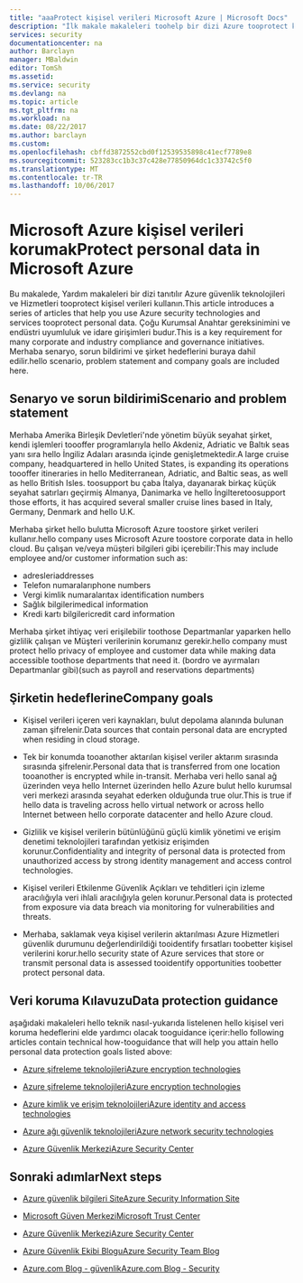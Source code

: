 ```yaml
---
title: "aaaProtect kişisel verileri Microsoft Azure | Microsoft Docs"
description: "İlk makale makaleleri toohelp bir dizi Azure tooprotect kişisel verilerinizi kullanın"
services: security
documentationcenter: na
author: Barclayn
manager: MBaldwin
editor: TomSh
ms.assetid: 
ms.service: security
ms.devlang: na
ms.topic: article
ms.tgt_pltfrm: na
ms.workload: na
ms.date: 08/22/2017
ms.author: barclayn
ms.custom: 
ms.openlocfilehash: cbffd3872552cbd0f12539535898c41ecf7789e8
ms.sourcegitcommit: 523283cc1b3c37c428e77850964dc1c33742c5f0
ms.translationtype: MT
ms.contentlocale: tr-TR
ms.lasthandoff: 10/06/2017
---
```

# <a name="protect-personal-data-in-microsoft-azure"></a><span data-ttu-id="2d34f-103">Microsoft Azure kişisel verileri korumak</span><span class="sxs-lookup"><span data-stu-id="2d34f-103">Protect personal data in Microsoft Azure</span></span>

<span data-ttu-id="2d34f-104">Bu makalede, Yardım makaleleri bir dizi tanıtılır Azure güvenlik teknolojileri ve Hizmetleri tooprotect kişisel verileri kullanın.</span><span class="sxs-lookup"><span data-stu-id="2d34f-104">This article introduces a series of articles that help you use Azure security technologies and services tooprotect personal data.</span></span> <span data-ttu-id="2d34f-105">Çoğu Kurumsal Anahtar gereksinimini ve endüstri uyumluluk ve idare girişimleri budur.</span><span class="sxs-lookup"><span data-stu-id="2d34f-105">This is a key requirement for many corporate and industry compliance and governance initiatives.</span></span> <span data-ttu-id="2d34f-106">Merhaba senaryo, sorun bildirimi ve şirket hedeflerini buraya dahil edilir.</span><span class="sxs-lookup"><span data-stu-id="2d34f-106">hello scenario, problem statement and company goals are included here.</span></span>

## <a name="scenario-and-problem-statement"></a><span data-ttu-id="2d34f-107">Senaryo ve sorun bildirimi</span><span class="sxs-lookup"><span data-stu-id="2d34f-107">Scenario and problem statement</span></span>

<span data-ttu-id="2d34f-108">Merhaba Amerika Birleşik Devletleri'nde yönetim büyük seyahat şirket, kendi işlemleri toooffer programlarıyla hello Akdeniz, Adriatic ve Baltık seas yanı sıra hello İngiliz Adaları arasında içinde genişletmektedir.</span><span class="sxs-lookup"><span data-stu-id="2d34f-108">A large cruise company, headquartered in hello United States, is expanding its operations toooffer itineraries in hello Mediterranean, Adriatic, and Baltic seas, as well as hello British Isles.</span></span> <span data-ttu-id="2d34f-109">toosupport bu çaba İtalya, dayanarak birkaç küçük seyahat satırları geçirmiş Almanya, Danimarka ve hello İngiltere</span><span class="sxs-lookup"><span data-stu-id="2d34f-109">toosupport those efforts, it has acquired several smaller cruise lines based in Italy, Germany, Denmark and hello U.K.</span></span>

<span data-ttu-id="2d34f-110">Merhaba şirket hello bulutta Microsoft Azure toostore şirket verileri kullanır.</span><span class="sxs-lookup"><span data-stu-id="2d34f-110">hello company uses Microsoft Azure toostore corporate data in hello cloud.</span></span> <span data-ttu-id="2d34f-111">Bu çalışan ve/veya müşteri bilgileri gibi içerebilir:</span><span class="sxs-lookup"><span data-stu-id="2d34f-111">This may include employee and/or customer information such as:</span></span>

- <span data-ttu-id="2d34f-112">adresleri</span><span class="sxs-lookup"><span data-stu-id="2d34f-112">addresses</span></span>
- <span data-ttu-id="2d34f-113">Telefon numaraları</span><span class="sxs-lookup"><span data-stu-id="2d34f-113">phone numbers</span></span>
- <span data-ttu-id="2d34f-114">Vergi kimlik numaraları</span><span class="sxs-lookup"><span data-stu-id="2d34f-114">tax identification numbers</span></span>
- <span data-ttu-id="2d34f-115">Sağlık bilgileri</span><span class="sxs-lookup"><span data-stu-id="2d34f-115">medical information</span></span>
- <span data-ttu-id="2d34f-116">Kredi kartı bilgileri</span><span class="sxs-lookup"><span data-stu-id="2d34f-116">credit card information</span></span>

<span data-ttu-id="2d34f-117">Merhaba şirket ihtiyaç veri erişilebilir toothose Departmanlar yaparken hello gizlilik çalışan ve Müşteri verilerinin korumanız gerekir.</span><span class="sxs-lookup"><span data-stu-id="2d34f-117">hello company must protect hello privacy of employee and customer data while making data accessible toothose departments that need it.</span></span> <span data-ttu-id="2d34f-118">(bordro ve ayırmaları Departmanlar gibi)</span><span class="sxs-lookup"><span data-stu-id="2d34f-118">(such as payroll and reservations departments)</span></span>

## <a name="company-goals"></a><span data-ttu-id="2d34f-119">Şirketin hedeflerine</span><span class="sxs-lookup"><span data-stu-id="2d34f-119">Company goals</span></span> 

- <span data-ttu-id="2d34f-120">Kişisel verileri içeren veri kaynakları, bulut depolama alanında bulunan zaman şifrelenir.</span><span class="sxs-lookup"><span data-stu-id="2d34f-120">Data sources that contain personal data are encrypted when residing in cloud storage.</span></span>

- <span data-ttu-id="2d34f-121">Tek bir konumda tooanother aktarılan kişisel veriler aktarım sırasında sırasında şifrelenir.</span><span class="sxs-lookup"><span data-stu-id="2d34f-121">Personal data that is transferred from one location tooanother is encrypted while in-transit.</span></span> <span data-ttu-id="2d34f-122">Merhaba veri hello sanal ağ üzerinden veya hello Internet üzerinden hello Azure bulut hello kurumsal veri merkezi arasında seyahat ederken olduğunda true olur.</span><span class="sxs-lookup"><span data-stu-id="2d34f-122">This is true if hello data is traveling across hello virtual network or across hello Internet between hello corporate datacenter and hello Azure cloud.</span></span>

- <span data-ttu-id="2d34f-123">Gizlilik ve kişisel verilerin bütünlüğünü güçlü kimlik yönetimi ve erişim denetimi teknolojileri tarafından yetkisiz erişimden korunur.</span><span class="sxs-lookup"><span data-stu-id="2d34f-123">Confidentiality and integrity of personal data is protected from unauthorized access by strong identity management and access control technologies.</span></span>

- <span data-ttu-id="2d34f-124">Kişisel verileri Etkilenme Güvenlik Açıkları ve tehditleri için izleme aracılığıyla veri ihlali aracılığıyla gelen korunur.</span><span class="sxs-lookup"><span data-stu-id="2d34f-124">Personal data is protected from exposure via data breach via monitoring for vulnerabilities and threats.</span></span>

- <span data-ttu-id="2d34f-125">Merhaba, saklamak veya kişisel verilerin aktarılması Azure Hizmetleri güvenlik durumunu değerlendirildiği tooidentify fırsatları toobetter kişisel verilerini korur.</span><span class="sxs-lookup"><span data-stu-id="2d34f-125">hello security state of Azure services that store or transmit personal data is assessed tooidentify opportunities toobetter protect personal data.</span></span>

## <a name="data-protection-guidance"></a><span data-ttu-id="2d34f-126">Veri koruma Kılavuzu</span><span class="sxs-lookup"><span data-stu-id="2d34f-126">Data protection guidance</span></span>

<span data-ttu-id="2d34f-127">aşağıdaki makaleleri hello teknik nasıl-yukarıda listelenen hello kişisel veri koruma hedeflerini elde yardımcı olacak tooguidance içerir:</span><span class="sxs-lookup"><span data-stu-id="2d34f-127">hello following articles contain technical how-tooguidance that will help you attain hello personal data protection goals listed above:</span></span>

- [<span data-ttu-id="2d34f-128">Azure şifreleme teknolojileri</span><span class="sxs-lookup"><span data-stu-id="2d34f-128">Azure encryption technologies</span></span>](protect-personal-data-at-rest.md)

- [<span data-ttu-id="2d34f-129">Azure şifreleme teknolojileri</span><span class="sxs-lookup"><span data-stu-id="2d34f-129">Azure encryption technologies</span></span>](protect-personal-data-in-transit-encryption.md)

- [<span data-ttu-id="2d34f-130">Azure kimlik ve erişim teknolojileri</span><span class="sxs-lookup"><span data-stu-id="2d34f-130">Azure identity and access technologies</span></span>](protect-personal-data-identity-access-controls.md)

- [<span data-ttu-id="2d34f-131">Azure ağı güvenlik teknolojileri</span><span class="sxs-lookup"><span data-stu-id="2d34f-131">Azure network security technologies</span></span>](protect-personal-data-network-security.md)

- [<span data-ttu-id="2d34f-132">Azure Güvenlik Merkezi</span><span class="sxs-lookup"><span data-stu-id="2d34f-132">Azure Security Center</span></span>](protect-personal-data-azure-security-center.md)



## <a name="next-steps"></a><span data-ttu-id="2d34f-133">Sonraki adımlar</span><span class="sxs-lookup"><span data-stu-id="2d34f-133">Next steps</span></span>

- [<span data-ttu-id="2d34f-134">Azure güvenlik bilgileri Site</span><span class="sxs-lookup"><span data-stu-id="2d34f-134">Azure Security Information Site</span></span>](https://aka.ms/AzureSecInfo)

- [<span data-ttu-id="2d34f-135">Microsoft Güven Merkezi</span><span class="sxs-lookup"><span data-stu-id="2d34f-135">Microsoft Trust Center</span></span>](https://www.microsoft.com/TrustCenter/default.aspx)

- [<span data-ttu-id="2d34f-136">Azure Güvenlik Merkezi</span><span class="sxs-lookup"><span data-stu-id="2d34f-136">Azure Security Center</span></span>](https://azure.microsoft.com/services/security-center/)

- [<span data-ttu-id="2d34f-137">Azure Güvenlik Ekibi Blogu</span><span class="sxs-lookup"><span data-stu-id="2d34f-137">Azure Security Team Blog</span></span>](https://www.azuresecurityorg)

- [<span data-ttu-id="2d34f-138">Azure.com Blog - güvenlik</span><span class="sxs-lookup"><span data-stu-id="2d34f-138">Azure.com Blog - Security</span></span>](https://azure.microsoft.com/blog/topics/security/)
